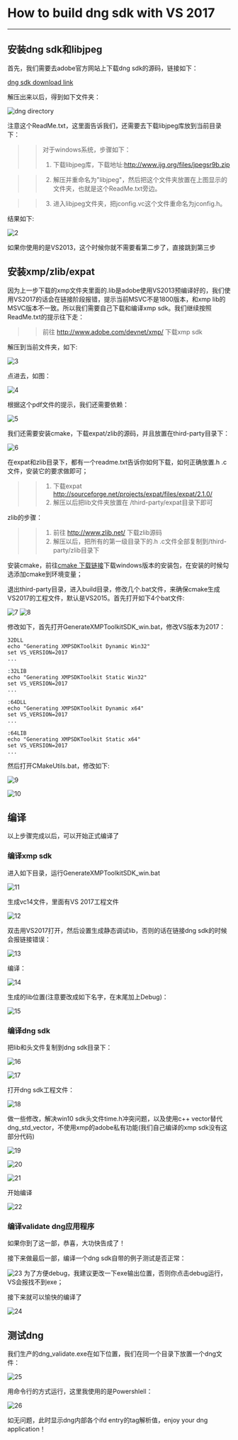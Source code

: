 # How to build dng sdk with VS 2017
-------------------------------
## 安装dng sdk和libjpeg
首先，我们需要去adobe官方网站上下载dng sdk的源码，链接如下：

[dng sdk download link](https://supportdownloads.adobe.com/detail.jsp?ftpID=5475)

解压出来以后，得到如下文件夹：

![dng directory](https://github.com/JonahZeng/dng_sdk_readme/blob/master/image/1.PNG?raw=true)

注意这个ReadMe.txt，这里面告诉我们，还需要去下载libjpeg库放到当前目录下：
>>对于windows系统，步骤如下：
>>1. 下载libjpeg库，下载地址:http://www.ijg.org/files/jpegsr9b.zip

>>2. 解压并重命名为"libjpeg"，然后把这个文件夹放置在上图显示的文件夹，也就是这个ReadMe.txt旁边。

>>3. 进入libjpeg文件夹，把jconfig.vc这个文件重命名为jconfig.h。

结果如下:

![2](https://github.com/JonahZeng/dng_sdk_readme/blob/master/image/2.PNG?raw=true)

如果你使用的是VS2013，这个时候你就不需要看第二步了，直接跳到第三步
## 安装xmp/zlib/expat
因为上一步下载的xmp文件夹里面的.lib是adobe使用VS2013预编译好的，我们使用VS2017的话会在链接阶段报错，提示当前MSVC不是1800版本，和xmp lib的MSVC版本不一致。所以我们需要自己下载和编译xmp sdk。我们继续按照ReadMe.txt的提示往下走：
>>前往 http://www.adobe.com/devnet/xmp/ 下载xmp sdk

解压到当前文件夹，如下:

![3](https://github.com/JonahZeng/dng_sdk_readme/blob/master/image/3.PNG?raw=true)

点进去，如图：

![4](https://github.com/JonahZeng/dng_sdk_readme/blob/master/image/4.PNG?raw=true)

根据这个pdf文件的提示，我们还需要依赖：

![5](https://github.com/JonahZeng/dng_sdk_readme/blob/master/image/5.PNG?raw=true)

我们还需要安装cmake，下载expat/zlib的源码，并且放置在third-party目录下：

![6](https://github.com/JonahZeng/dng_sdk_readme/blob/master/image/6.PNG?raw=true)

在expat和zlib目录下，都有一个readme.txt告诉你如何下载，如何正确放置.h .c文件，安装它的要求做即可；

>>1. 下载expat http://sourceforge.net/projects/expat/files/expat/2.1.0/
>>2. 解压以后把lib文件夹放置在 /third-party/expat目录下即可

zlib的步骤：
>>1. 前往 http://www.zlib.net/ 下载zlib源码
>>2. 解压以后，把所有的第一级目录下的.h .c文件全部复制到/third-party/zlib目录下

安装cmake，前往[cmake 下载链接](https://cmake.org/download/)下载windows版本的安装包，在安装的时候勾选添加cmake到环境变量；

退出third-party目录，进入build目录，修改几个.bat文件，来确保cmake生成VS2017的工程文件，默认是VS2015。首先打开如下4个bat文件:

![7](https://github.com/JonahZeng/dng_sdk_readme/blob/master/image/7.PNG?raw=true)
![8](https://github.com/JonahZeng/dng_sdk_readme/blob/master/image/8.PNG?raw=true)

修改如下，首先打开GenerateXMPToolkitSDK_win.bat，修改VS版本为2017：

```
32DLL
echo "Generating XMPSDKToolkit Dynamic Win32"
set VS_VERSION=2017
...

:32LIB
echo "Generating XMPSDKToolkit Static Win32"
set VS_VERSION=2017
...

:64DLL
echo "Generating XMPSDKToolkit Dynamic x64"
set VS_VERSION=2017
...

:64LIB
echo "Generating XMPSDKToolkit Static x64"
set VS_VERSION=2017
...
```
然后打开CMakeUtils.bat，修改如下:

![9](https://github.com/JonahZeng/dng_sdk_readme/blob/master/image/9.PNG?raw=true)

![10](https://github.com/JonahZeng/dng_sdk_readme/blob/master/image/10.PNG?raw=true)

## 编译
以上步骤完成以后，可以开始正式编译了
### 编译xmp sdk
进入如下目录，运行GenerateXMPToolkitSDK_win.bat

![11](https://github.com/JonahZeng/dng_sdk_readme/blob/master/image/11.PNG?raw=true)

生成vc14文件，里面有VS 2017工程文件

![12](https://github.com/JonahZeng/dng_sdk_readme/blob/master/image/12.PNG?raw=true)

双击用VS2017打开，然后设置生成静态调试lib，否则的话在链接dng sdk的时候会报链接错误：

![13](https://github.com/JonahZeng/dng_sdk_readme/blob/master/image/13.PNG?raw=true)

编译：

![14](https://github.com/JonahZeng/dng_sdk_readme/blob/master/image/14.png?raw=true)

生成的lib位置(注意要改成如下名字，在末尾加上Debug)：

![15](https://github.com/JonahZeng/dng_sdk_readme/blob/master/image/15.PNG?raw=true)

### 编译dng sdk
把lib和头文件复制到dng sdk目录下：

![16](https://github.com/JonahZeng/dng_sdk_readme/blob/master/image/16.PNG?raw=true)

![17](https://github.com/JonahZeng/dng_sdk_readme/blob/master/image/17.PNG?raw=true)

打开dng sdk工程文件：

![18](https://github.com/JonahZeng/dng_sdk_readme/blob/master/image/18.PNG?raw=true)

做一些修改，解决win10 sdk头文件time.h冲突问题，以及使用c++ vector替代dng_std_vector，不使用xmp的adobe私有功能(我们自己编译的xmp sdk没有这部分代码)

![19](https://github.com/JonahZeng/dng_sdk_readme/blob/master/image/19.PNG?raw=true)

![20](https://github.com/JonahZeng/dng_sdk_readme/blob/master/image/20.PNG?raw=true)

![21](https://github.com/JonahZeng/dng_sdk_readme/blob/master/image/21.PNG?raw=true)

开始编译

![22](https://github.com/JonahZeng/dng_sdk_readme/blob/master/image/22.png?raw=true)

### 编译validate dng应用程序
如果你到了这一部，恭喜，大功快告成了！

接下来做最后一部，编译一个dng sdk自带的例子测试是否正常：

![23](https://github.com/JonahZeng/dng_sdk_readme/blob/master/image/23.PNG?raw=true)
为了方便debug，我建议更改一下exe输出位置，否则你点击debug运行，VS会报找不到exe；

接下来就可以愉快的编译了

![24](https://github.com/JonahZeng/dng_sdk_readme/blob/master/image/24.png?raw=true)

## 测试dng
我们生产的dng_validate.exe在如下位置，我们在同一个目录下放置一个dng文件：

![25](https://github.com/JonahZeng/dng_sdk_readme/blob/master/image/25.PNG?raw=true)

用命令行的方式运行，这里我使用的是Powershlell：

![26](https://github.com/JonahZeng/dng_sdk_readme/blob/master/image/26.PNG?raw=true)

如无问题，此时显示dng内部各个ifd entry的tag解析值，enjoy your dng application！